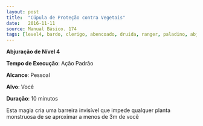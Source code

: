 ```yaml
---
layout: post
title:  "Cúpula de Proteção contra Vegetais"
date:   2016-11-11
source: Manual Básico. 174
tags: [level4, bardo, clerigo, abencoado, druida, ranger, paladino, abjuracao, padrao, pessoal, voce, minuto]
---
```


**Abjuração de Nível 4**

**Tempo de Execução**: Ação Padrão

**Alcance**: Pessoal

**Alvo**: Você

**Duração**: 10 minutos

Esta magia cria uma barreira invisível que impede qualquer planta monstruosa de se aproximar a menos de 3m de você
